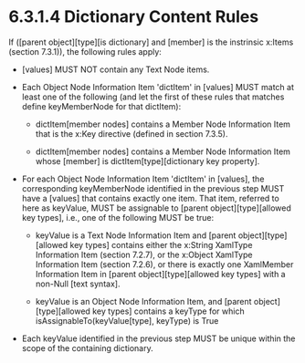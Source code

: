 <html dir="LTR" xmlns:mshelp="http://msdn.microsoft.com/mshelp" xmlns:ddue="http://ddue.schemas.microsoft.com/authoring/2003/5" xmlns:xlink="http://www.w3.org/1999/xlink" xmlns:tool="http://www.microsoft.com/tooltip"><body><input type="hidden" id="userDataCache" class="userDataStyle"><input type="hidden" id="hiddenScrollOffset"><img id="dropDownImage" style="display:none; height:0; width:0;" src="../local/drpdown.gif"><img id="dropDownHoverImage" style="display:none; height:0; width:0;" src="../local/drpdown_orange.gif"><img id="collapseImage" style="display:none; height:0; width:0;" src="../local/collapse.gif"><img id="expandImage" style="display:none; height:0; width:0;" src="../local/exp.gif"><img id="collapseAllImage" style="display:none; height:0; width:0;" src="../local/collall.gif"><img id="expandAllImage" style="display:none; height:0; width:0;" src="../local/expall.gif"><img id="copyImage" style="display:none; height:0; width:0;" src="../local/copycode.gif"><img id="copyHoverImage" style="display:none; height:0; width:0;" src="../local/copycodeHighlight.gif"><div id="header"><h1 class="heading">6.3.1.4 Dictionary Content Rules</h1></div><div id="mainSection"><div id="mainBody"><div id="allHistory" class="saveHistory" onsave="saveAll()" onload="loadAll()"></div>




<p xmlns:wsd="http://wsdev.schemas.microsoft.com/authoring/2008/2" xmlns:msxsl="urn:schemas-microsoft-com:xslt" xmlns:script="urn:script" xmlns:build="urn:build">
<div id="sectionSection0" class="section" name="collapseableSection"><content xmlns="http://ddue.schemas.microsoft.com/authoring/2003/5" xmlns:wsd="http://wsdev.schemas.microsoft.com/authoring/2008/2" xmlns:msxsl="urn:schemas-microsoft-com:xslt" xmlns:script="urn:script" xmlns:build="urn:build">
				</content></div><div id="sectionSection1" class="section" name="collapseableSection"><content xmlns="http://ddue.schemas.microsoft.com/authoring/2003/5" xmlns:wsd="http://wsdev.schemas.microsoft.com/authoring/2008/2" xmlns:msxsl="urn:schemas-microsoft-com:xslt" xmlns:script="urn:script" xmlns:build="urn:build">
					<p xmlns="">If ([parent object][type][is dictionary] and [member] is the instrinsic <mshelp:link keywords="d2ab09b5-d6ee-4912-9e63-16ee77a147ed" tabindex="0">x:Items (section </mshelp:link><mshelp:link keywords="d2ab09b5-d6ee-4912-9e63-16ee77a147ed" tabindex="0">7.3.1</mshelp:link><mshelp:link keywords="d2ab09b5-d6ee-4912-9e63-16ee77a147ed" tabindex="0">)</mshelp:link>), the following rules apply:</p>
					<ul xmlns=""><li class="unordered">
							<p class="BulletedList">[values] MUST NOT contain any Text Node items.</p>
						</li><li class="unordered">
							<p class="BulletedList">Each <mshelp:link keywords="11514ad5-bfc4-45a9-b64b-21aebe6532d6" tabindex="0">Object Node Information Item</mshelp:link> 'dictItem' in [values] MUST match at least one of the following (and let the first of these rules that matches define keyMemberNode for that dictItem):</p>
							<ul><li class="unordered">
									<p class="BulletedList2">dictItem[member nodes] contains a <mshelp:link keywords="43fc2c97-7f45-47db-b247-995848831f7a" tabindex="0">Member Node Information Item</mshelp:link> that is the <mshelp:link keywords="89a3a0d5-e918-4ce0-8683-cefea89d493a" tabindex="0">x:Key</mshelp:link> directive (defined in section <mshelp:link keywords="89a3a0d5-e918-4ce0-8683-cefea89d493a" tabindex="0">7.3.5</mshelp:link>).</p>
								</li><li class="unordered">
									<p class="BulletedList2">dictItem[member nodes] contains a <mshelp:link keywords="43fc2c97-7f45-47db-b247-995848831f7a" tabindex="0">Member Node Information Item</mshelp:link> whose [member] is dictItem[type][dictionary key property].</p>
								</li></ul>
						</li><li class="unordered">
							<p class="BulletedList">For each <mshelp:link keywords="11514ad5-bfc4-45a9-b64b-21aebe6532d6" tabindex="0">Object Node Information Item</mshelp:link> 'dictItem' in [values], the corresponding keyMemberNode identified in the previous step MUST have a [values] that contains exactly one item. That item, referred to here as keyValue, MUST be assignable to [parent object][type][allowed key types], i.e., one of the following MUST be true:</p>
							<ul><li class="unordered">
									<p class="BulletedList2">keyValue is a <mshelp:link keywords="537253e5-8a82-4e16-8bba-69bd0f6bb025" tabindex="0">Text Node Information Item</mshelp:link> and [parent object][type][allowed key types] contains either the <mshelp:link keywords="df7f51b2-76b5-4a19-97c4-d7116e4e5689" tabindex="0">x:String XamlType Information Item (section </mshelp:link><mshelp:link keywords="df7f51b2-76b5-4a19-97c4-d7116e4e5689" tabindex="0">7.2.7</mshelp:link><mshelp:link keywords="df7f51b2-76b5-4a19-97c4-d7116e4e5689" tabindex="0">)</mshelp:link>, or the <mshelp:link keywords="596d490a-d9ca-4757-916c-555d4f150ff1" tabindex="0">x:Object XamlType Information Item (section </mshelp:link><mshelp:link keywords="596d490a-d9ca-4757-916c-555d4f150ff1" tabindex="0">7.2.6</mshelp:link><mshelp:link keywords="596d490a-d9ca-4757-916c-555d4f150ff1" tabindex="0">)</mshelp:link>, or there is exactly one <mshelp:link keywords="98b50f41-776f-461b-81b0-f4d6db3590e4" tabindex="0">XamlMember Information Item</mshelp:link> in [parent object][type][allowed key types] with a non-Null [text syntax].</p>
								</li><li class="unordered">
									<p class="BulletedList2">keyValue is an <mshelp:link keywords="11514ad5-bfc4-45a9-b64b-21aebe6532d6" tabindex="0">Object Node Information Item</mshelp:link>, and [parent object][type][allowed key types] contains a keyType for which isAssignableTo(keyValue[type], keyType) is True</p>
								</li></ul>
						</li><li class="unordered">
							<p class="BulletedList">Each keyValue identified in the previous step MUST be unique within the scope of the containing dictionary.</p>
						</li></ul>
				</content></div><!--[if gte IE 5]>
			<tool:tip element="languageFilterToolTip" avoidmouse="false"/>
		<![endif]--></div><a name="feedback"></a><span></span></div></body></html>